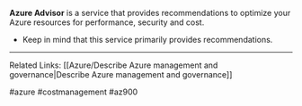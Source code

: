 **Azure Advisor** is a service that provides recommendations to optimize your Azure resources for performance, security and cost.

* Keep in mind that this service primarily provides recommendations.

---
Related Links:
[[Azure/Describe Azure management and governance|Describe Azure management and governance]]

#azure #costmanagement #az900 